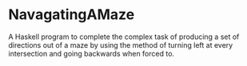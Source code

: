# NavagatingAMaze
A Haskell program to complete the complex task of producing a set of directions out of a maze by using the method of turning left at every intersection and going backwards when forced to.
